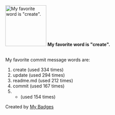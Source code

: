 <img src="https://my-badges.github.io/my-badges/favorite-word.png" alt="My favorite word is &quot;create&quot;." title="My favorite word is &quot;create&quot;." width="128">
<strong>My favorite word is &quot;create&quot;.</strong>
<br><br>

My favorite commit message words are:

1. create (used 334 times)
2. update (used 294 times)
3. readme.md (used 212 times)
4. commit (used 167 times)
5. * (used 154 times)


Created by <a href="https://github.com/my-badges/my-badges">My Badges</a>